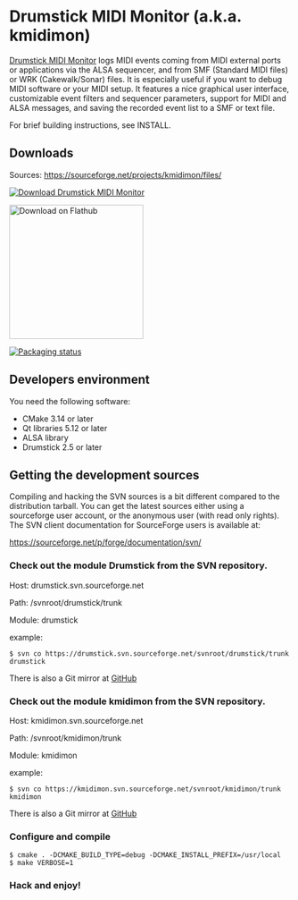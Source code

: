 # Drumstick MIDI Monitor (a.k.a. kmidimon)

[Drumstick MIDI Monitor](https://kmidimon.sourceforge.io) logs MIDI events 
coming from MIDI external ports or applications via the ALSA sequencer, 
and from SMF (Standard MIDI files) or WRK (Cakewalk/Sonar) files. It is especially useful if you want to debug 
MIDI software or your MIDI setup. It features a nice graphical user interface, customizable event filters and 
sequencer parameters, support for MIDI and ALSA messages, and saving the recorded event list to a SMF or text file.

For brief building instructions, see INSTALL.

## Downloads

Sources: https://sourceforge.net/projects/kmidimon/files/

[![Download Drumstick MIDI Monitor](https://a.fsdn.com/con/app/sf-download-button)](https://sourceforge.net/projects/kmidimon/files/latest/download)

[<img width='240' alt='Download on Flathub' src='https://flathub.org/assets/badges/flathub-badge-en.png'/>](https://flathub.org/apps/details/net.sourceforge.kmidimon)

[![Packaging status](https://repology.org/badge/vertical-allrepos/kmidimon.svg)](https://repology.org/project/kmidimon/versions)

## Developers environment

You need the following software:

* CMake 3.14 or later
* Qt libraries 5.12 or later
* ALSA library
* Drumstick 2.5 or later

## Getting the development sources

Compiling and hacking the SVN sources is a bit different compared to the
distribution tarball. You can get the latest sources either using a sourceforge
user account, or the anonymous user (with read only rights). The SVN client 
documentation for SourceForge users is available at:
 
https://sourceforge.net/p/forge/documentation/svn/

### Check out the module Drumstick from the SVN repository.

Host: drumstick.svn.sourceforge.net

Path: /svnroot/drumstick/trunk

Module: drumstick

example:

~~~
$ svn co https://drumstick.svn.sourceforge.net/svnroot/drumstick/trunk drumstick 
~~~

There is also a Git mirror at [GitHub](https://github.com/pedrolcl/drumstick)

### Check out the module kmidimon from the SVN repository.

Host: kmidimon.svn.sourceforge.net

Path: /svnroot/kmidimon/trunk

Module: kmidimon

example:

~~~
$ svn co https://kmidimon.svn.sourceforge.net/svnroot/kmidimon/trunk kmidimon 
~~~

There is also a Git mirror at [GitHub](https://github.com/pedrolcl/kmidimon)

### Configure and compile

~~~
$ cmake . -DCMAKE_BUILD_TYPE=debug -DCMAKE_INSTALL_PREFIX=/usr/local
$ make VERBOSE=1
~~~
 
### Hack and enjoy!
